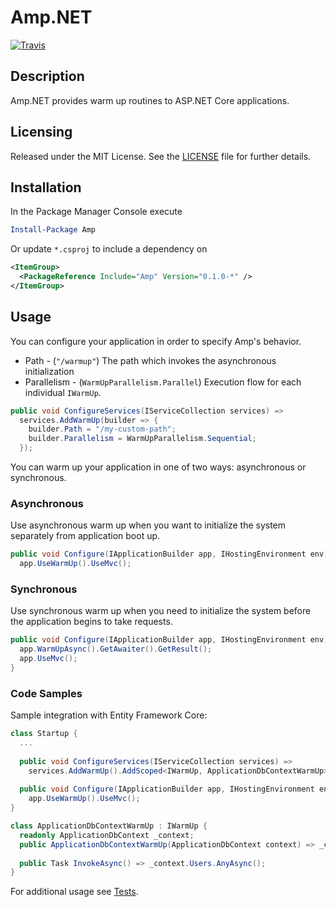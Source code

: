 # Amp.NET
[![Travis](https://img.shields.io/travis/joncloud/amp-net.svg)](https://travis-ci.org/joncloud/amp-net/)

## Description
Amp.NET provides warm up routines to ASP.NET Core applications.

## Licensing
Released under the MIT License.  See the [LICENSE][] file for further details.

[license]: LICENSE.md

## Installation
In the Package Manager Console execute

```powershell
Install-Package Amp
```

Or update `*.csproj` to include a dependency on

```xml
<ItemGroup>
  <PackageReference Include="Amp" Version="0.1.0-*" />
</ItemGroup>
```

## Usage
You can configure your application in order to specify Amp's behavior.
* Path - (`"/warmup"`) The path which invokes the asynchronous initialization
* Parallelism - (`WarmUpParallelism.Parallel`) Execution flow for each individual `IWarmUp`.

```csharp
public void ConfigureServices(IServiceCollection services) => 
  services.AddWarmUp(builder => {
    builder.Path = "/my-custom-path";
    builder.Parallelism = WarmUpParallelism.Sequential;
  });
```

You can warm up your application in one of two ways: asynchronous or synchronous.

### Asynchronous
Use asynchronous warm up when you want to initialize the system separately from application boot up.
```csharp
public void Configure(IApplicationBuilder app, IHostingEnvironment env) =>
  app.UseWarmUp().UseMvc();  
```

### Synchronous
Use synchronous warm up when you need to initialize the system before the application begins to take requests.
```csharp
public void Configure(IApplicationBuilder app, IHostingEnvironment env) {
  app.WarmUpAsync().GetAwaiter().GetResult();
  app.UseMvc();
}
```

### Code Samples
Sample integration with Entity Framework Core:
```csharp
class Startup {
  ...
  
  public void ConfigureServices(IServiceCollection services) => 
    services.AddWarmUp().AddScoped<IWarmUp, ApplicationDbContextWarmUp>();
    
  public void Configure(IApplicationBuilder app, IHostingEnvironment env) =>
    app.UseWarmUp().UseMvc();
}

class ApplicationDbContextWarmUp : IWarmUp {
  readonly ApplicationDbContext _context;
  public ApplicationDbContextWarmUp(ApplicationDbContext context) => _context = context;
  
  public Task InvokeAsync() => _context.Users.AnyAsync();
}
```

For additional usage see [Tests][].

[Tests]: tests/Amp.Tests